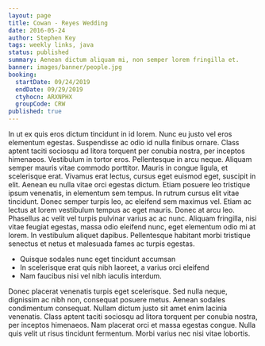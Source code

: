 ```yaml
---
layout: page
title: Cowan - Reyes Wedding
date: 2016-05-24
author: Stephen Key
tags: weekly links, java
status: published
summary: Aenean dictum aliquam mi, non semper lorem fringilla et.
banner: images/banner/people.jpg
booking:
  startDate: 09/24/2019
  endDate: 09/29/2019
  ctyhocn: ARXNPHX
  groupCode: CRW
published: true
---
```

In ut ex quis eros dictum tincidunt in id lorem. Nunc eu justo vel eros elementum egestas. Suspendisse ac odio id nulla finibus ornare. Class aptent taciti sociosqu ad litora torquent per conubia nostra, per inceptos himenaeos. Vestibulum in tortor eros. Pellentesque in arcu neque. Aliquam semper mauris vitae commodo porttitor. Mauris in congue ligula, et scelerisque erat. Vivamus erat lectus, cursus eget euismod eget, suscipit in elit. Aenean eu nulla vitae orci egestas dictum.
Etiam posuere leo tristique ipsum venenatis, in elementum sem tempus. In rutrum cursus elit vitae tincidunt. Donec semper turpis leo, ac eleifend sem maximus vel. Etiam ac lectus at lorem vestibulum tempus ac eget mauris. Donec at arcu leo. Phasellus ac velit vel turpis pulvinar varius ac ac nunc. Aliquam fringilla, nisi vitae feugiat egestas, massa odio eleifend nunc, eget elementum odio mi at lorem. In vestibulum aliquet dapibus. Pellentesque habitant morbi tristique senectus et netus et malesuada fames ac turpis egestas.

* Quisque sodales nunc eget tincidunt accumsan
* In scelerisque erat quis nibh laoreet, a varius orci eleifend
* Nam faucibus nisi vel nibh iaculis interdum.

Donec placerat venenatis turpis eget scelerisque. Sed nulla neque, dignissim ac nibh non, consequat posuere metus. Aenean sodales condimentum consequat. Nullam dictum justo sit amet enim lacinia venenatis. Class aptent taciti sociosqu ad litora torquent per conubia nostra, per inceptos himenaeos. Nam placerat orci et massa egestas congue. Nulla quis velit ut risus tincidunt fermentum. Morbi varius nec nisi vitae lobortis.
